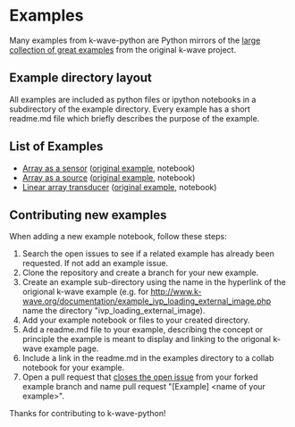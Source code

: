 # Examples

Many examples from k-wave-python are Python mirrors of the [large collection of great examples](http://www.k-wave.org/documentation/k-wave_examples.php) from the original k-wave project.

## Example directory layout

All examples are included as python files or ipython notebooks in a subdirectory of the example directory.
Every example has a short readme.md file which briefly describes the purpose of the example.

## List of Examples

- [Array as a sensor](at_array_as_a_sensor/) ([original example](http://www.k-wave.org/documentation/example_at_array_as_sensor.php), notebook)
- [Array as a source](array_as_a_source/) ([original example](http://www.k-wave.org/documentation/example_at_array_as_source.php), notebook)
- [Linear array transducer](at_linear_array_transducer/)
([original example](http://www.k-wave.org/documentation/example_at_linear_array_transducer.php), notebook)
    
## Contributing new examples

When adding a new example notebook, follow these steps:

1. Search the open issues to see if a related example has already been requested. If not add an example issue.
3. Clone the repository and create a branch for your new example.
2. Create an example sub-directory using the name in the hyperlink of the origional k-wave example (e.g. for http://www.k-wave.org/documentation/example_ivp_loading_external_image.php name the directory "ivp_loading_external_image).
3. Add your example notebook or files to your created directory.
4. Add a readme.md file to your example, describing the concept or principle the example is meant to display and linking to the origonal k-wave example page.
5. Include a link in the readme.md in the examples directory to a collab notebook for your example.
7. Open a pull request that [closes the open issue](https://docs.github.com/en/issues/tracking-your-work-with-issues/linking-a-pull-request-to-an-issue) from your forked example branch and name pull request "[Example] \<name of your example\>".

Thanks for contributing to k-wave-python!
